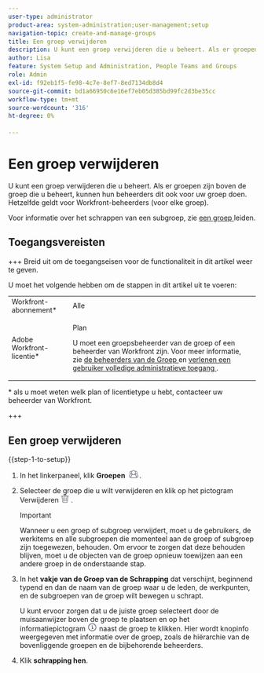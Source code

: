 ```yaml
---
user-type: administrator
product-area: system-administration;user-management;setup
navigation-topic: create-and-manage-groups
title: Een groep verwijderen
description: U kunt een groep verwijderen die u beheert. Als er groepen zijn boven de groep die u beheert, kunnen hun beheerders dit ook voor uw groep doen. Hetzelfde geldt voor Workfront-beheerders (voor elke groep).
author: Lisa
feature: System Setup and Administration, People Teams and Groups
role: Admin
exl-id: f92eb1f5-fe98-4c7e-8ef7-8ed7134db8d4
source-git-commit: bd1a66950c6e16ef7eb05d385bd99fc2d3be35cc
workflow-type: tm+mt
source-wordcount: '316'
ht-degree: 0%

---
```


# Een groep verwijderen

U kunt een groep verwijderen die u beheert. Als er groepen zijn boven de groep die u beheert, kunnen hun beheerders dit ook voor uw groep doen. Hetzelfde geldt voor Workfront-beheerders (voor elke groep).

Voor informatie over het schrappen van een subgroep, zie [ een groep ](../../../administration-and-setup/manage-groups/create-and-manage-groups/manage-a-group.md) leiden.

## Toegangsvereisten

+++ Breid uit om de toegangseisen voor de functionaliteit in dit artikel weer te geven.

U moet het volgende hebben om de stappen in dit artikel uit te voeren:

<table style="table-layout:auto"> 
 <col> 
 <col> 
 <tbody> 
  <tr> 
   <td role="rowheader">Workfront-abonnement*</td> 
   <td>Alle</td> 
  </tr> 
  <tr> 
   <td role="rowheader">Adobe Workfront-licentie*</td> 
   <td> <p>Plan </p> <p>U moet een groepsbeheerder van de groep of een beheerder van Workfront zijn. Voor meer informatie, zie <a href="../../../administration-and-setup/manage-groups/group-roles/group-administrators.md" class="MCXref xref"> de beheerders van de Groep </a> en <a href="../../../administration-and-setup/add-users/configure-and-grant-access/grant-a-user-full-administrative-access.md" class="MCXref xref"> verlenen een gebruiker volledige administratieve toegang </a>.</p> </td> 
  </tr> 
 </tbody> 
</table>

&#42; als u moet weten welk plan of licentietype u hebt, contacteer uw beheerder van Workfront.

+++

## Een groep verwijderen

{{step-1-to-setup}}

1. In het linkerpaneel, klik **Groepen** ![](assets/groups-icon.png).

1. Selecteer de groep die u wilt verwijderen en klik op het pictogram Verwijderen ![](assets/delete.png) .

   >[!IMPORTANT]
   >
   >Wanneer u een groep of subgroep verwijdert, moet u de gebruikers, de werkitems en alle subgroepen die momenteel aan de groep of subgroep zijn toegewezen, behouden. Om ervoor te zorgen dat deze behouden blijven, moet u de objecten van de groep opnieuw toewijzen aan een andere groep in de onderstaande stap.

1. In het **vakje van de Groep van de Schrapping** dat verschijnt, beginnend typend en dan de naam van de groep waar u de leden, de werkpunten, en de subgroepen van de groep wilt bewegen u schrapt.

   U kunt ervoor zorgen dat u de juiste groep selecteert door de muisaanwijzer boven de groep te plaatsen en op het informatiepictogram ![](assets/info-icon.png) naast de groep te klikken. Hier wordt knopinfo weergegeven met informatie over de groep, zoals de hiërarchie van de bovenliggende groepen en de bijbehorende beheerders.

1. Klik **schrapping hen**.
